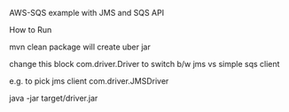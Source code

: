 AWS-SQS example with JMS and SQS API

How to Run

mvn clean package will create uber jar

change this block <mainClass>com.driver.Driver</mainClass> to switch b/w jms vs simple sqs client

e.g. to pick jms client <mainClass>com.driver.JMSDriver</mainClass>

java -jar target/driver.jar
